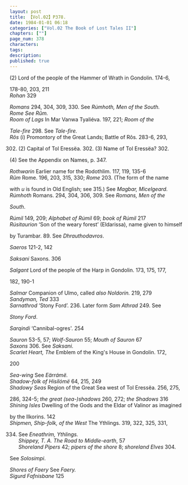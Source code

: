 ```yaml
---
layout: post
title: 【Vol.02】P378.
date: 1984-01-01 06:18
categories: ["Vol.02 The Book of Lost Tales II"]
chapters: [""]
page_num: 378
characters: 
tags: 
description: 
published: true
---
```


<p style="text-indent: 0;">
(2) Lord of the people of the Hammer of Wrath in Gondolin. 174-6,
</p>

178-80, 203, 211<BR><I>Rohan</I>   329

<I>Romans</I>    294, 304, 309, 330. See <I>Rúmhoth, Men of the South.<BR>Rome     See Rûm.<BR>Room   of Lags</I>     In   Mar   Vanwa   Tyaliéva. 197, 221; <I>Room   of the</I>

<I>Tale-fire</I> 298. See <I>Tale-fire.<BR>Rôs</I>   (i) Promontory of the Great Lands; Battle of Rôs. 283-6, 293,

302. (2) Capital of Tol Eressëa. 302. (3) Name of Tol Eressëa? 302.

(4) See the Appendix on Names, p. 347.

<I>Rothwarin</I>     Earlier name for the Rodothlim. 117, 119, 135-6<BR><I>Rûm</I>   Rome. 196, 203, 315, 330; <I>Rome</I> 203. (The form of the name

with <I>u</I> is found in Old English; see 315.) See <I>Magbar, Micelgeard.<BR>Rúmhoth</I>   Romans.   294, 304, 306, 309. See <I>Romans,  Men of the</I>

<I>South</I>.

<I>Rúmil</I>   149, 209; <I>Alphabet of Rúmil</I> 69; <I>book of Rúmil</I> 217<BR><I>Rúsitaurion</I>   ‘Son of the weary forest’ (Eldarissa), name given to himself

by Turambar. 89. See <I>Dhrauthodavros</I>.

<I>Saeros</I>     121-2, 142

<I>Saksani</I>    Saxons. 306

<I>Salgant</I>     Lord of the people of the Harp in Gondolin. 173, 175, 177,

182, 190-1

<I>Salmar</I>    Companion of Ulmo, called <I>also Noldorin.</I> 219, 279<BR><I>Sandyman, Ted</I>    333<BR><I>Sarnathrod</I>    ‘Stony Ford’.   236. Later form <I>Sam Athrad</I> 249. See

<I>Stony Ford</I>.

<I>Sarqindi</I>    ‘Cannibal-ogres'. 254

<I>Sauron</I>   53-5, 57; <I>Wolf-Sauron</I> 55; <I>Mouth of Sauron</I> 67<BR><I>Saxons</I>    306. See <I>Saksani.<BR>Scarlet Heart, The</I>    Emblem of the King's House in Gondolin. 172,

200

<I>Sea-wing</I>    See <I>Eärrámë.<BR>Shadow-folk of Hisilómë</I>   64, 215, 249<BR><I>Shadowy Seas</I>     Region of the Great Sea west of Tol Eressëa. 256, 275,

286, 324-5; <I>the great (sea-)shadows</I> 260, 272; <I>the Shadows</I> 316<BR><I>Shining Isles</I>     Dwelling of the Gods and the Eldar of Valinor as imagined

by the Ilkorins. 142<BR><I>Shipmen, Ship-folk, of the West</I>    The Ythlings. 319, 322, 325, 331,

334. See <I>Eneathrim, Ythlings.<BR>Shippey, T. A.     The Road to Middle-earth</I>, 57<BR><I>Shoreland Pipers</I>    42; <I>pipers of the shore</I>  8; <I>shoreland Elves</I>  304.

See <I>Solosimpi</I>.

<I>Shores of Faery</I>     See <I>Faery.<BR>Sigurd Fafnisbane</I>     125

